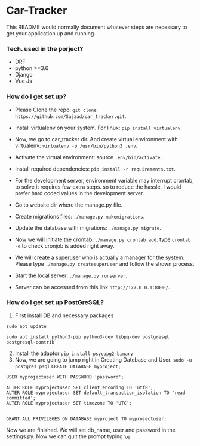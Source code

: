 # Car-Tracker
This README would normally document whatever steps are necessary to get your application up and running.

### Tech. used in the porject? ###

* DRF
* python >=3.6
* Django
* Vue Js

### How do I get set up? ###

* Please Clone the repo: ```git clone https://github.com/Sajzad/car_tracker.git```.

* Install virtualenv on your system. For linux: ```pip install virtualenv```.

* Now, we go to car_tracker dir. And create virtual environment with virtualenv: ```virtualenv -p /usr/bin/python3 .env```.

* Activate the virtual environment: source ```.env/bin/activate```.

* Install required dependencies: ```pip install -r requirements.txt```.

* For the development server, environment variable may interrupt crontab, to solve it requires few extra steps. so to reduce the hassle, 	I would prefer hard coded values in the development server.

* Go to website dir where the manage.py file.

* Create migrations files: ```./manage.py makemigrations```.

* Update the database with migrations: ```./manage.py migrate```.

* Now we will initiate the crontab: ```./manage.py crontab add```. type ```crontab -e``` to check cronjob is added right away.

* We will create a superuser who is actually a manager for the system. Please type ```./manage.py createsuperuser``` and follow the shown process.

* Start the local server: ```./manage.py runserver```.

* Server can be accessed from this link ```http://127.0.0.1:8000/```.

### How do I get set up PostGreSQL? ###
1. First install DB and necessary packages
```
sudo apt update
```
```
sudo apt install python3-pip python3-dev libpq-dev postgresql postgresql-contrib
```
2. Install the adaptor 
```pip install psycopg2-binary``` 
3. Now, we are going to jump right in Creating Datebase and User. 
```sudo -u postgres psql``` 
```CREATE DATABASE myproject;``` 
```
USER myprojectuser WITH PASSWORD 'password';
```
```
ALTER ROLE myprojectuser SET client_encoding TO 'utf8';
ALTER ROLE myprojectuser SET default_transaction_isolation TO 'read committed';
ALTER ROLE myprojectuser SET timezone TO 'UTC';
```
```

GRANT ALL PRIVILEGES ON DATABASE myproject TO myprojectuser;

```
Now we are finished. We will set db_name, user and password in the settings.py. Now we can quit the prompt typing  ```\q```
